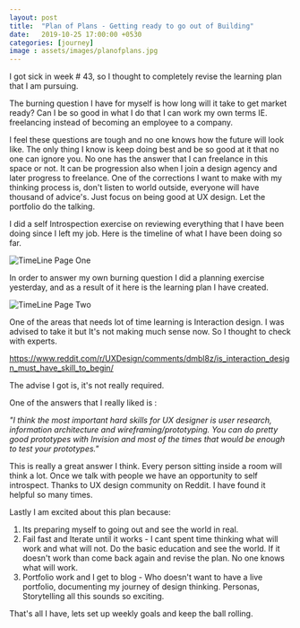 ```yaml
---
layout: post
title:  "Plan of Plans - Getting ready to go out of Building"
date:   2019-10-25 17:00:00 +0530
categories: [journey]
image : assets/images/planofplans.jpg
---
```



I got sick in week # 43, so I thought to completely revise the learning plan that I am pursuing.

The burning question I have for myself is how long will it take to get market ready?  Can I be so good in what I do that I can work my own terms IE. freelancing instead of becoming an employee to a company.

I feel these questions are tough and no one knows how the future will look like.  The only thing I know is keep doing best and be so good at it that no one can ignore you.   No one has the answer that I can freelance in this space or not.   It can be progression also when I join a design agency and later progress to freelance.  One of the corrections I want to make with my thinking process is, don't listen to world outside, everyone will have thousand of advice's.  Just focus on being good at UX design.  Let the portfolio do the talking.

I did a self Introspection exercise on reviewing everything that I have been doing since I left my job.  Here is the timeline of what I have been doing so far.  

 

![TimeLine Page One]({{site.baseurl}}/assets/images/timelinepageone.png)

In order to answer my own burning question I did a planning exercise yesterday, and as a result of it here is the learning plan I have created.

![TimeLine Page Two]({{site.baseurl}}/assets/images/timelinepagetwo.png)

One of the areas that needs lot of time learning is Interaction design.  I was advised to take it but It's not making much sense now. So I thought to check with experts.  

https://www.reddit.com/r/UXDesign/comments/dmbl8z/is_interaction_design_must_have_skill_to_begin/

The advise I got is, it's not really required.  

One of the answers that I really liked is :

*"I think the most important hard skills for UX designer is user research, information architecture and wireframing/prototyping. You can do pretty good prototypes with Invision and most of the times that would be enough to test your prototypes."*

This is really a great answer I think. Every person sitting inside a room will think a lot.  Once we talk with people we have an opportunity to self introspect.  Thanks to UX design community on Reddit. I have found it helpful so many times.

Lastly I am excited about this plan because:

1. Its preparing myself to going out and see the world in real.
2. Fail fast and Iterate until it works -  I cant spent time thinking what will work and what will not. Do the basic education and see the world. If it doesn't work than come back again and revise the plan.  No one knows what will work.  
3. Portfolio work and I get to blog -  Who doesn't want to have a live portfolio, documenting my journey of design thinking.  Personas, Storytelling all this sounds so exciting.

That's all I have, lets set up weekly goals and keep the ball rolling.